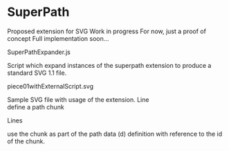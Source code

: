 SuperPath
=========

Proposed extension for SVG
Work in progress
For now, just a proof of concept
Full implementation soon...

SuperPathExpander.js

Script which expand instances of the superpath extension to produce a standard 
SVG 1.1 file.

piece01withExternalScript.svg

Sample SVG file with usage of the extension.
Line
    <path d="L330,150 280,230 h10 L330,310 280,400" id="p1" />                             
define a path chunk

Lines
  <path d="M 90,190 220,90 P#p1 120,375 z"
       fill="yellow" stroke="blue" stroke-width="5" />
  <path d="M 500,385 390,460 R#p1 450,50 565,81 z"
       fill="red" stroke="blue" stroke-width="5" />

use the chunk as part of the path data (d) definition with reference to the id 
of the chunk.

  